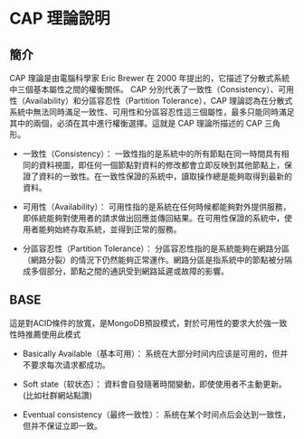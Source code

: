 # CAP 理論說明

## 簡介
CAP 理論是由電腦科學家 Eric Brewer 在 2000 年提出的，它描述了分散式系統中三個基本屬性之間的權衡關係。 CAP 分別代表了一致性（Consistency）、可用性（Availability）和分區容忍性（Partition Tolerance），CAP 理論認為在分散式系統中無法同時滿足一致性、可用性和分區容忍性這三個屬性，最多只能同時滿足其中的兩個，必須在其中進行權衡選擇。這就是 CAP 理論所描述的 CAP 三角形。

* 一致性（Consistency）：
一致性指的是系統中的所有節點在同一時間具有相同的資料視圖，即任何一個節點對資料的修改都會立即反映到其他節點上，保證了資料的一致性。在一致性保證的系統中，讀取操作總是能夠取得到最新的資料。

* 可用性（Availability）：
可用性指的是系統在任何時候都能夠對外提供服務，即係統能夠對使用者的請求做出回應並傳回結果。在可用性保證的系統中，使用者能夠始終存取系統，並得到正常的服務。

* 分區容忍性（Partition Tolerance）：
分區容忍性指的是系統能夠在網路分區（網路分裂）的情況下仍然能夠正常運作。網路分區是指系統中的節點被分隔成多個部分，節點之間的通訊受到網路延遲或故障的影響。

## BASE

這是對ACID條件的放寬，是MongoDB預設模式，對於可用性的要求大於強一致性時推薦使用此模式

* Basically Available（基本可用）： 系统在大部分时间内应该是可用的，但并不要求每次请求都成功。

+ Soft state（软状态）： 資料會自發隨著時間變動，即使使用者不主動更新。(比如社群網站點讚)

+ Eventual consistency（最终一致性）： 系统在某个时间点后会达到一致性，但并不保证立即一致。


